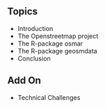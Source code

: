 Topics
------

-   Introduction
-   The Openstreetmap project
-   The R-package osmar
-   The R-package geosmdata
-   Conclusion

Add On
------

-   Technical Challenges
